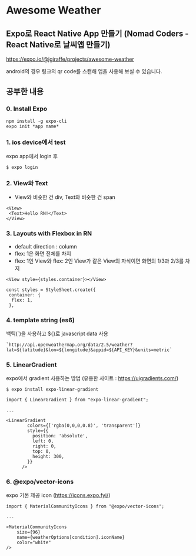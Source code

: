 # Awesome Weather

## Expo로 React Native App 만들기 (Nomad Coders - React Native로 날씨앱 만들기)

https://expo.io/@jgiraffe/projects/awesome-weather

android의 경우 링크의 qr code를 스캔해 앱을 사용해 보실 수 있습니다.

## 공부한 내용

### 0. Install Expo

```
npm install -g expo-cli
expo init *app name*
```

### 1. ios device에서 test

expo app에서 login 후

```
$ expo login
```

### 2. View와 Text

- View와 비슷한 건 div, Text와 비슷한 건 span

```
<View>
 <Text>Hello RN!</Text>
</View>
```

### 3. Layouts with Flexbox in RN

- default direction : column
- flex: 1은 화면 전체를 차지
- flex: 1인 View와 flex: 2인 View가 같은 View의 자식이면 화면의 1/3과 2/3를 차지

```
<View style={styles.container}></View>

const styles = StyleSheet.create({
 container: {
  flex: 1,
 },
```

### 4. template string (es6)

백틱(`)을 사용하고 \${}로 javascript data 사용

```
`http://api.openweathermap.org/data/2.5/weather?lat=${latitude}&lon=${longitude}&appid=${API_KEY}&units=metric`
```

### 5. LinearGradient

expo에서 gradient 사용하는 방법 (유용한 사이트 : https://uigradients.com/)

```
$ expo install expo-linear-gradient
```

```
import { LinearGradient } from "expo-linear-gradient";

...

<LinearGradient
        colors={['rgba(0,0,0,0.8)', 'transparent']}
        style={{
          position: 'absolute',
          left: 0,
          right: 0,
          top: 0,
          height: 300,
        }}
      />
```

### 6. @expo/vector-icons

expo 기본 제공 icon (https://icons.expo.fyi/)

```
import { MaterialCommunityIcons } from "@expo/vector-icons";

...

<MaterialCommunityIcons
    size={96}
    name={weatherOptions[condition].iconName}
    color="white"
/>
```
